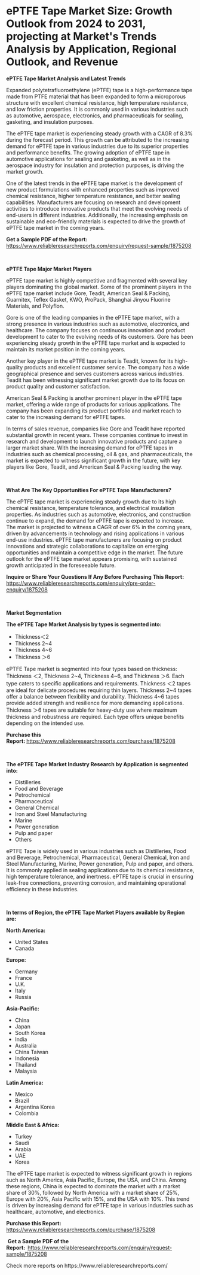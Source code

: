 <p><h1>ePTFE Tape Market Size: Growth Outlook from 2024 to 2031, projecting at Market's Trends Analysis by Application, Regional Outlook, and Revenue</h1></p><p><strong>ePTFE Tape Market Analysis and Latest Trends</strong></p>
<p><p>Expanded polytetrafluoroethylene (ePTFE) tape is a high-performance tape made from PTFE material that has been expanded to form a microporous structure with excellent chemical resistance, high temperature resistance, and low friction properties. It is commonly used in various industries such as automotive, aerospace, electronics, and pharmaceuticals for sealing, gasketing, and insulation purposes.</p><p>The ePTFE tape market is experiencing steady growth with a CAGR of 8.3% during the forecast period. This growth can be attributed to the increasing demand for ePTFE tape in various industries due to its superior properties and performance benefits. The growing adoption of ePTFE tape in automotive applications for sealing and gasketing, as well as in the aerospace industry for insulation and protection purposes, is driving the market growth.</p><p>One of the latest trends in the ePTFE tape market is the development of new product formulations with enhanced properties such as improved chemical resistance, higher temperature resistance, and better sealing capabilities. Manufacturers are focusing on research and development activities to introduce innovative products that meet the evolving needs of end-users in different industries. Additionally, the increasing emphasis on sustainable and eco-friendly materials is expected to drive the growth of ePTFE tape market in the coming years.</p></p>
<p><strong>Get a Sample PDF of the Report:&nbsp;</strong> <a href="https://www.reliableresearchreports.com/enquiry/request-sample/1875208">https://www.reliableresearchreports.com/enquiry/request-sample/1875208</a></p>
<p>&nbsp;</p>
<p><strong>ePTFE Tape Major Market Players</strong></p>
<p><p>ePTFE tape market is highly competitive and fragmented with several key players dominating the global market. Some of the prominent players in the ePTFE tape market include Gore, Teadit, American Seal & Packing, Guarnitex, Teflex Gasket, KWO, ProPack, Shanghai Jinyou Fluorine Materials, and Polyflon.</p><p>Gore is one of the leading companies in the ePTFE tape market, with a strong presence in various industries such as automotive, electronics, and healthcare. The company focuses on continuous innovation and product development to cater to the evolving needs of its customers. Gore has been experiencing steady growth in the ePTFE tape market and is expected to maintain its market position in the coming years.</p><p>Another key player in the ePTFE tape market is Teadit, known for its high-quality products and excellent customer service. The company has a wide geographical presence and serves customers across various industries. Teadit has been witnessing significant market growth due to its focus on product quality and customer satisfaction.</p><p>American Seal & Packing is another prominent player in the ePTFE tape market, offering a wide range of products for various applications. The company has been expanding its product portfolio and market reach to cater to the increasing demand for ePTFE tapes.</p><p>In terms of sales revenue, companies like Gore and Teadit have reported substantial growth in recent years. These companies continue to invest in research and development to launch innovative products and capture a larger market share. With the increasing demand for ePTFE tapes in industries such as chemical processing, oil & gas, and pharmaceuticals, the market is expected to witness significant growth in the future, with key players like Gore, Teadit, and American Seal & Packing leading the way.</p></p>
<p>&nbsp;</p>
<p><strong>What Are The Key Opportunities For ePTFE Tape Manufacturers?</strong></p>
<p><p>The ePTFE tape market is experiencing steady growth due to its high chemical resistance, temperature tolerance, and electrical insulation properties. As industries such as automotive, electronics, and construction continue to expand, the demand for ePTFE tape is expected to increase. The market is projected to witness a CAGR of over 6% in the coming years, driven by advancements in technology and rising applications in various end-use industries. ePTFE tape manufacturers are focusing on product innovations and strategic collaborations to capitalize on emerging opportunities and maintain a competitive edge in the market. The future outlook for the ePTFE tape market appears promising, with sustained growth anticipated in the foreseeable future.</p></p>
<p><strong>Inquire or Share Your Questions If Any Before Purchasing This Report:</strong> <a href="https://www.reliableresearchreports.com/enquiry/pre-order-enquiry/1875208">https://www.reliableresearchreports.com/enquiry/pre-order-enquiry/1875208</a></p>
<p>&nbsp;</p>
<p><strong>Market Segmentation</strong></p>
<p><strong>The ePTFE Tape Market Analysis by types is segmented into:</strong></p>
<p><ul><li>Thickness＜2</li><li>Thickness 2~4</li><li>Thickness 4~6</li><li>Thickness ＞6</li></ul></p>
<p><p>ePTFE Tape market is segmented into four types based on thickness: Thickness ＜2, Thickness 2~4, Thickness 4~6, and Thickness ＞6. Each type caters to specific applications and requirements. Thickness ＜2 tapes are ideal for delicate procedures requiring thin layers. Thickness 2~4 tapes offer a balance between flexibility and durability. Thickness 4~6 tapes provide added strength and resilience for more demanding applications. Thickness ＞6 tapes are suitable for heavy-duty use where maximum thickness and robustness are required. Each type offers unique benefits depending on the intended use.</p></p>
<p><strong>Purchase this Report:&nbsp;</strong><a href="https://www.reliableresearchreports.com/purchase/1875208">https://www.reliableresearchreports.com/purchase/1875208</a></p>
<p>&nbsp;</p>
<p><strong>The ePTFE Tape Market Industry Research by Application is segmented into:</strong></p>
<p><ul><li>Distilleries</li><li>Food and Beverage</li><li>Petrochemical</li><li>Pharmaceutical</li><li>General Chemical</li><li>Iron and Steel Manufacturing</li><li>Marine</li><li>Power generation</li><li>Pulp and paper</li><li>Others</li></ul></p>
<p><p>ePTFE Tape is widely used in various industries such as Distilleries, Food and Beverage, Petrochemical, Pharmaceutical, General Chemical, Iron and Steel Manufacturing, Marine, Power generation, Pulp and paper, and others. It is commonly applied in sealing applications due to its chemical resistance, high temperature tolerance, and inertness. ePTFE tape is crucial in ensuring leak-free connections, preventing corrosion, and maintaining operational efficiency in these industries.</p></p>
<p>&nbsp;</p>
<p><strong>In terms of Region, the ePTFE Tape Market Players available by Region are:</strong></p>
<p>
    <p> <strong> North America: </strong>
        <ul>
            <li>United States</li>
            <li>Canada</li>
        </ul>
        </p> 
    <p> <strong> Europe: </strong>
        <ul>
            <li>Germany</li>
            <li>France</li>
            <li>U.K.</li>
            <li>Italy</li>
            <li>Russia</li>
        </ul>
        </p> 
    <p> <strong> Asia-Pacific: </strong>
        <ul>
            <li>China</li>
            <li>Japan</li>
            <li>South Korea</li>
            <li>India</li>
            <li>Australia</li>
            <li>China Taiwan</li>
            <li>Indonesia</li>
            <li>Thailand</li>
            <li>Malaysia</li>
        </ul>
        </p> 
    <p> <strong> Latin America: </strong>
        <ul>
            <li>Mexico</li>
            <li>Brazil</li>
            <li>Argentina Korea</li>
            <li>Colombia</li>
        </ul>
        </p> 
    <p> <strong> Middle East & Africa: </strong>
        <ul>
            <li>Turkey</li>
            <li>Saudi</li>
            <li>Arabia</li>
            <li>UAE</li>
            <li>Korea</li>
        </ul>
    </p>
    </p>
<p><p>The ePTFE tape market is expected to witness significant growth in regions such as North America, Asia Pacific, Europe, the USA, and China. Among these regions, China is expected to dominate the market with a market share of 30%, followed by North America with a market share of 25%, Europe with 20%, Asia Pacific with 15%, and the USA with 10%. This trend is driven by increasing demand for ePTFE tape in various industries such as healthcare, automotive, and electronics.</p></p>
<p><strong>Purchase this Report: </strong><a href="https://www.reliableresearchreports.com/purchase/1875208">https://www.reliableresearchreports.com/purchase/1875208</a></p>
<p>&nbsp;<strong>Get a Sample PDF of the Report:&nbsp;&nbsp;</strong><a href="https://www.reliableresearchreports.com/enquiry/request-sample/1875208">https://www.reliableresearchreports.com/enquiry/request-sample/1875208</a></p>
<p><strong></strong></p>
<p>Check more reports on https://www.reliableresearchreports.com/</p>